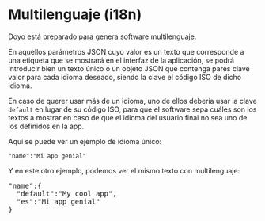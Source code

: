# Multilenguaje (i18n)

Doyo está preparado para genera software multilenguaje.

En aquellos parámetros JSON cuyo valor es un texto que corresponde a una etiqueta que se mostrará en el interfaz de la aplicación, se podrá introducir bien un texto único o un objeto JSON que contenga pares clave valor para cada idioma deseado, siendo la clave el código ISO de dicho idioma.

En caso de querer usar más de un idioma, uno de ellos debería usar la clave `default` en lugar de su código ISO, para que el software sepa cuáles son los textos a mostrar en caso de que el idioma del usuario final no sea uno de los definidos en la app.

Aquí se puede ver un ejemplo de idioma único:

`"name":"Mi app genial"`

Y en este otro ejemplo, podemos ver el mismo texto con multilenguaje:

<pre>
"name":{
  "default":"My cool app",
  "es":"Mi app genial"
}
</pre>
